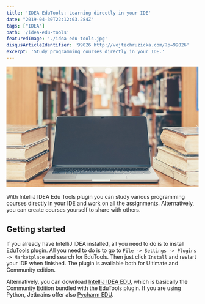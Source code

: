 ```yaml
---
title: 'IDEA EduTools: Learning directly in your IDE'
date: "2019-04-30T22:12:03.284Z"
tags: ["IDEA"]
path: '/idea-edu-tools'
featuredImage: './idea-edu-tools.jpg'
disqusArticleIdentifier: '99026 http://vojtechruzicka.com/?p=99026'
excerpt: 'Study programming courses directly in your IDE.'
---
```


![IDEA Edu Tools](./idea-edu-tools.jpg)

With IntelliJ IDEA Edu Tools plugin you can study various programming courses directly in your IDE and work on all the assignments. Alternatively, you can create courses yourself to share with others.

## Getting started
If you already have IntelliJ IDEA installed, all you need to do is to install [EduTools plugin](https://plugins.jetbrains.com/plugin/10081-edutools). All you need to do is to go to `File -> Settings -> Plugins -> Marketplace` and search for EduTools. Then just click `Install` and restart your IDE when finished. The plugin is available both for Ultimate and Community edition.

Alternatively, you can download [IntelliJ IDEA EDU](https://www.jetbrains.com/education/download/#section=idea), which is basically the Community Edition bundled with the EduTools plugin. If you are using Python, Jetbrains offer also [Pycharm EDU](https://www.jetbrains.com/pycharm-edu/).

